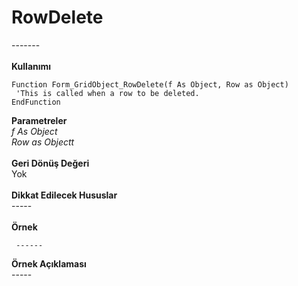 # RowDelete

\-------\
\
**Kullanımı**

```
Function Form_GridObject_RowDelete(f As Object, Row as Object)
 'This is called when a row to be deleted.
EndFunction
```

**Parametreler**\
_f As Object_\
_Row as Objectt_\
\
**Geri Dönüş Değeri**\
Yok\
\
**Dikkat Edilecek Hususlar**\
\-----\
\
**Örnek**

```
 ------
```

**Örnek Açıklaması**\
\-----
